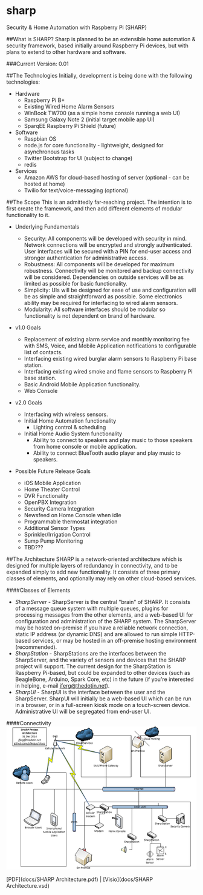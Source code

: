 sharp
=====

Security &amp; Home Automation with Raspberry Pi (SHARP)

##What is SHARP?
Sharp is planned to be an extensible home automation & security framework, based initially around Raspberry Pi devices, but with plans to extend to other hardware and software.  

###Current Version: 0.01

##The Technologies
Initially, development is being done with the following technologies:

- Hardware
  - Raspberry Pi B+
  - Existing Wired Home Alarm Sensors
  - WinBook TW700 (as a simple home console running a web UI)
  - Samsung Galaxy Note 2 (initial target mobile app UI)
  - SparqEE Raspberry Pi Shield (future)
- Software
  - Raspbian OS
  - node.js for core functionality - lightweight, designed for asynchronous tasks
  - Twitter Bootstrap for UI (subject to change)
  - redis
- Services
  - Amazon AWS for cloud-based hosting of server (optional - can be hosted at home)
  - Twilio for text/voice-messaging (optional)
		
##The Scope
This is an admittedly far-reaching project.  The intention is to first create the framework, and then add different elements of modular functionality to it.  

- Underlying Fundamentals
  - Security: All components will be developed with security in mind.  Network connections will be encrypted and strongly authenticated.  User interfaces will be secured with a PIN for end-user access and stronger authentication for administrative access.  
  - Robustness: All components will be developed for maximum robustness.  Connectivity will be monitored and backup connectivity will be considered.  Dependencies on outside services will be as limited as possible for basic functionality.  
  - Simplicity: UIs will be designed for ease of use and configuration will be as simple and straightforward as possible.  Some electronics ability may be required for interfacing to wired alarm sensors.
  - Modularity: All software interfaces should be modular so functionality is not dependent on brand of hardware.   

- v1.0 Goals
  - Replacement of existing alarm service and monthly monitoring fee with SMS, Voice, and Mobile Application notifications to configurable list of contacts.  
  - Interfacing existing wired burglar alarm sensors to Raspberry Pi base station.  
  - Interfacing existing wired smoke and flame sensors to Raspberry Pi base station.
  - Basic Android Mobile Application functionality.
  - Web Console

- v2.0 Goals
  - Interfacing with wireless sensors.
  - Initial Home Automation functionality
    - Lighting control & scheduling
  - Initial Home Audio System functionality
	- Ability to connect to speakers and play music to those speakers from home console or mobile application.
	- Ability to connect BlueTooth audio player and play music to speakers. 

- Possible Future Release Goals
  - iOS Mobile Application
  - Home Theater Control
  - DVR Functionality
  - OpenPBX Integration
  - Security Camera Integration
  - Newsfeed on Home Console when idle
  - Programmable thermostat integration
  - Additional Sensor Types
  - Sprinkler/Irrigation Control
  - Sump Pump Monitoring
  - TBD???
  
##The Architecture
SHARP is a network-oriented architecture which is designed for multiple layers of redundancy in connectivity, and to be expanded simply to add new functionality.  It consists of three primary classes of elements, and optionally may rely on other cloud-based services.

####Classes of Elements
- _SharpServer_ - SharpServer is the central "brain" of SHARP.  It consists of a message queue system with multiple queues, plugins for processing messages from the other elements, and a web-based UI for configuration and administration of the SHARP system.  The SharpServer may be hosted on-premise if you have a reliable network connection, static IP address (or dynamic DNS) and are allowed to run simple HTTP-based services, or may be hosted in an off-premise hosting environment (recommended).  
- _SharpStation_ - SharpStations are the interfaces between the SharpServer, and the variety of sensors and devices that the SHARP project will support.  The current design for the SharpStation is Raspberry Pi-based, but could be expanded to other devices (such as BeagleBone, Arduino, Spark Core, etc) in the future (if you're interested in helping, e-mail jferg@thedotin.net).
- _SharpUI_ - SharpUI is the interface between the user and the SharpServer.  SharpUI will initially be a web-based UI which can be run in a browser, or in a full-screen kiosk mode on a touch-screen device.  Administrative UI will be segregated from end-user UI.  

####Connectivity
<img src="docs/SHARP Architecture.png">

[PDF](docs/SHARP Architecture.pdf) | [Visio](docs/SHARP Architecture.vsd)


